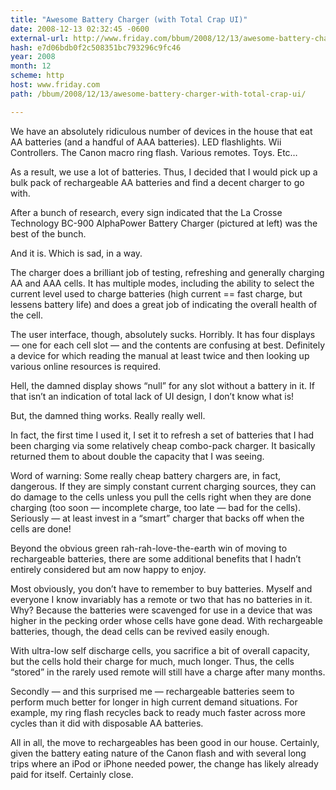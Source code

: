 ```yaml
---
title: "Awesome Battery Charger (with Total Crap UI)"
date: 2008-12-13 02:32:45 -0600
external-url: http://www.friday.com/bbum/2008/12/13/awesome-battery-charger-with-total-crap-ui/
hash: e7d06bdb0f2c508351bc793296c9fc46
year: 2008
month: 12
scheme: http
host: www.friday.com
path: /bbum/2008/12/13/awesome-battery-charger-with-total-crap-ui/

---
```




We have an absolutely ridiculous number of devices in the house that eat AA batteries (and a handful of AAA batteries).   LED flashlights.   Wii Controllers.  The Canon macro ring flash.  Various remotes.  Toys. Etc…

As a result, we use a lot of batteries.   Thus, I decided that I would pick up a bulk pack of rechargeable AA batteries and find a decent charger to go with.

After a bunch of research, every sign indicated that the La Crosse Technology BC-900 AlphaPower Battery Charger
 (pictured at left) was the best of the bunch.

And it is.  Which is sad, in a way.

The charger does a brilliant job of testing, refreshing and generally charging AA and AAA cells.  It has multiple modes, including the ability to select the current level used to charge batteries (high current == fast charge, but lessens battery life) and does a great job of indicating the overall health of the cell.

The user interface, though, absolutely sucks.  Horribly.  It has four displays — one for each cell slot — and the contents are confusing at best. Definitely a device for which reading the manual at least twice and then looking up various online resources is required.

Hell, the damned display shows “null” for any slot without a battery in it.  If that isn’t an indication of total lack of UI design, I don’t know what is!

But, the damned thing works.  Really really well.

In fact, the first time I used it, I set it to refresh a set of batteries that I had been charging via some relatively cheap combo-pack charger.   It basically returned them to about double the capacity that I was seeing.

Word of warning: Some really cheap battery chargers are, in fact, dangerous.  If they are simply constant current charging sources, they can do damage to the cells unless you pull the cells right when they are done charging (too soon — incomplete charge, too late — bad for the cells).   Seriously — at least invest in a “smart” charger that backs off when the cells are done!

Beyond the obvious green rah-rah-love-the-earth win of moving to rechargeable batteries, there are some additional benefits that I hadn’t entirely considered but am now happy to enjoy.

Most obviously, you don’t have to remember to buy batteries.  Myself and everyone I know invariably has a remote or two that has no batteries in it.  Why?  Because the batteries were scavenged for use in a device that was higher in the pecking order whose cells have gone dead.   With rechargeable batteries, though, the dead cells can be revived easily enough.

With ultra-low self discharge cells, you sacrifice a bit of overall capacity, but the cells hold their charge for much, much longer.   Thus, the cells “stored” in the rarely used remote will still have a charge after many months.

Secondly — and this surprised me — rechargeable batteries seem to perform much better for longer in high current demand situations.  For example, my ring flash recycles back to ready much faster across more cycles than it did with disposable AA batteries.

All in all, the move to rechargeables has been good in our house.  Certainly, given the battery eating nature of the Canon flash and with several long trips where an iPod or iPhone needed power, the change has likely already paid for itself.  Certainly close.


